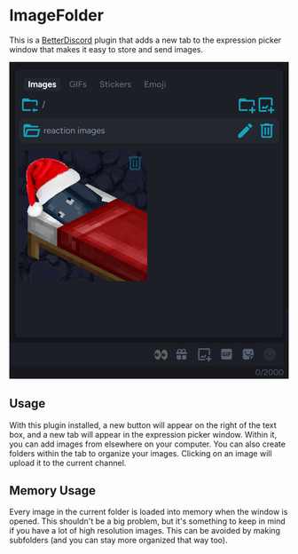 # ImageFolder

This is a [BetterDiscord](https://betterdiscord.app/) plugin that adds a new tab to the expression picker window that makes it easy to store and send images.

![Preview](/images/preview.png)

## Usage

With this plugin installed, a new button will appear on the right of the text box, and a new tab will appear in the expression picker window. Within it, you can add images from elsewhere on your computer. You can also create folders within the tab to organize your images. Clicking on an image will upload it to the current channel.

## Memory Usage

Every image in the current folder is loaded into memory when the window is opened. This shouldn't be a big problem, but it's something to keep in mind if you have a lot of high resolution images. This can be avoided by making subfolders (and you can stay more organized that way too). 